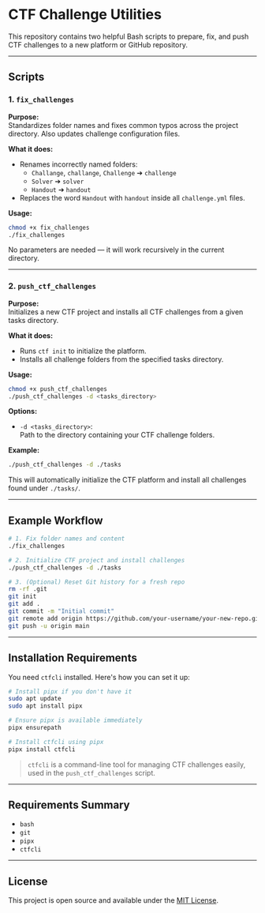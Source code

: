 # CTF Challenge Utilities

This repository contains two helpful Bash scripts to prepare, fix, and push CTF challenges to a new platform or GitHub repository.

---

## Scripts

### 1. `fix_challenges`

**Purpose:**  
Standardizes folder names and fixes common typos across the project directory. Also updates challenge configuration files.

**What it does:**
- Renames incorrectly named folders:
  - `Challange`, `challange`, `Challenge` ➔ `challenge`
  - `Solver` ➔ `solver`
  - `Handout` ➔ `handout`
- Replaces the word `Handout` with `handout` inside all `challenge.yml` files.

**Usage:**

```bash
chmod +x fix_challenges
./fix_challenges
```

No parameters are needed — it will work recursively in the current directory.

---

### 2. `push_ctf_challenges`

**Purpose:**  
Initializes a new CTF project and installs all CTF challenges from a given tasks directory.

**What it does:**
- Runs `ctf init` to initialize the platform.
- Installs all challenge folders from the specified tasks directory.

**Usage:**

```bash
chmod +x push_ctf_challenges
./push_ctf_challenges -d <tasks_directory>
```

**Options:**
- `-d <tasks_directory>`:  
  Path to the directory containing your CTF challenge folders.

**Example:**

```bash
./push_ctf_challenges -d ./tasks
```

This will automatically initialize the CTF platform and install all challenges found under `./tasks/`.

---

## Example Workflow

```bash
# 1. Fix folder names and content
./fix_challenges

# 2. Initialize CTF project and install challenges
./push_ctf_challenges -d ./tasks

# 3. (Optional) Reset Git history for a fresh repo
rm -rf .git
git init
git add .
git commit -m "Initial commit"
git remote add origin https://github.com/your-username/your-new-repo.git
git push -u origin main
```

---

## Installation Requirements

You need `ctfcli` installed. Here's how you can set it up:

```bash
# Install pipx if you don't have it
sudo apt update
sudo apt install pipx

# Ensure pipx is available immediately
pipx ensurepath

# Install ctfcli using pipx
pipx install ctfcli
```

> `ctfcli` is a command-line tool for managing CTF challenges easily, used in the `push_ctf_challenges` script.

---

## Requirements Summary

- `bash`
- `git`
- `pipx`
- `ctfcli`

---

## License

This project is open source and available under the [MIT License](LICENSE).

